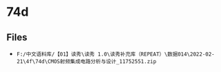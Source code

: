 # 74d

## Files

- `F:/中文语料库/【01】读秀\读秀 1.0\读秀补充库（REPEAT）\数据014\2022-02-21\4f\74d\CMOS射频集成电路分析与设计_11752551.zip`
